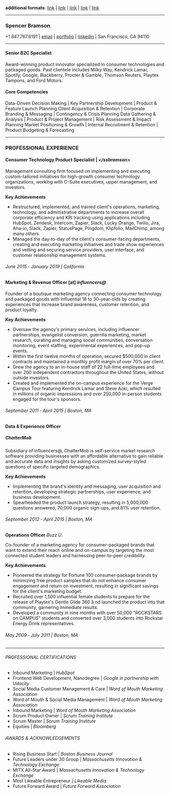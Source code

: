 **additional formats**: [link](#) | [link](#) | [link](#) | [link](#) | [link](#)
***
### Spencer Bramson 
+1 847.767.6191 | [email](iam@ssbramson.com) | [portfolio](https://www.ssbramson.com) | [linkedin](https://www.linkedin.com/in/ssbramson) | San Francisco, CA 94110
***
#### Senior B2C Specialist
Award-winning product innovator specialized in consumer technologies and packaged goods. Past clientele includes Milky Way, Kendrick Lamar, Spotify, Google, Blackberry, Procter & Gamble, Thomson Reuters, Playtex Tampons, and Ford Motors.
#### Core Competencies
Data-Driven Decision Making | Key Partnership Development | Product & Feature Launch Planning
Client Acquisition & Retention | Corporate Branding & Messaging | Contingency & Crisis Planning
Data Gathering & Analysis | Product & Project Management | Risk Assessment & Impact Planning
Market Positioning & Growth | Internal Recruitment & Retention | Product Budgeting & Forecasting
***
### PROFESSIONAL EXPERIENCE

#### Consumer Technology Product Specialist | *&lt;&#47;ssbramson&gt;*

Management consulting firm focused on implementing and executing custom-tailored initiatives for high-growth consumer technology organizations, working with C-Suite executives, upper management, and investors.

**Key Achievements**
* Restructured, implemented, and trained client's operations, marketing, technology, and administrative departments to increase overall corporate efficiency and KPI tracking using applications including HubSpot, Zendesk, Intercom, Zapier, Slack, Lucky Orange, Twilio, Jira, Aha-io, Slack, Zapier, StatusPage, Pingdom, Klipfolio, MailChimp, among many others.
* Managed the day-to-day of the client's consumer-facing departments, creating and executing marketing initiatives and trade show experiences and vetting and securing service providers, user interface, and customer relationship management systems.

###### *June 2015 &dash; January 2019* | *California*

#### Marketing &amp; Revenue Officer [at] *influencers&#64;*

Founder of a boutique marketing agency connecting consumer technology and packaged goods with influential 18 to 30-year-olds by creating experiences that increase brand awareness, customer retention, and product loyalty.

**Key Achievements**
* Oversaw the agency's primary services, including influencer partnerships, evangelist conversion, guerrilla marketing, market research, curating and managing social communities, conversation monitoring, event staffing, experimental experiences, and pop-up events.
* Within the first twelve months of operation, secured $500,000 in client contracts and maintained a monthly profit margin of over 70% per client.
* Grew the agency to an in-house staff of 22 full-time employees and over 200 independent contractors throughout the United States, without outside investors.
* Created and implemented the on-campus experience for the Verge Campus Tour featuring Kendrick Lamar and Steve Aoki, which resulted in millions of organic impressions and over 250,000 in-person students engaged for the tour's sponsors.

###### *September 2011 &dash; April 2015* | *Boston, MA*

#### Data &amp; Experience Officer
##### *ChatterMob*

Subsidiary of influencers@, ChatterMob is self-service market research software providing businesses with an affordable alternative to gain reliable and accurate data and insights by asking customized survey-styled questions of specific targeted demographics.

**Key Achievements**
* Implementing the brand's identity and messaging, user acquisition and retention, developing strategic partnerships, user experience, and business development.
* Spearheaded the product launch strategy, resulting in 5,000,000 questions answered, 70,000 organic sign-ups, and 81% user retention.

###### *September 2012 &dash; April 2015* | *Boston, MA*

**Operations Officer** *Buzz U.*

Co-founder of a marketing agency for consumer-packaged brands that want to extend their reach online and on-campus by targeting the most connected student leaders and harnessing peer-to-peer credibility.

**Key Achievements**
* Pioneered the strategy for Fortune 100 consumer-package brands by minimizing free product samples that do not enhance consumer engagement and return on investment, resulting in significant savings for the client's marketing budget.
* Recruited over 1,500 influential female students to prepare for the release of Playtex's Gentle Glide 360 å nd launched the product into that community, garnering immediate results.
* Developed a community in nine months with over 50,000 "ROCKSTARS on CAMPUS" students and converted over 3,000 students into Rockstar Energy Drink representatives.

###### *May 2009 &dash; July 2011* | *Boston, MA*
***
###### PROFESSIONAL CERTIFICATIONS
* Inbound Marketing | *HubSpot*
* Frontend Web Development, Nanodegree | *Google in partnership with Udacity*
* Social Media Customer Management & Care | *Word of Mouth Marketing Association*
* Word of Mouth & Social Media Management | *Word of Mouth Marketing Association*
* Inbound Marketing | *Word of Mouth Marketing Association*
* Scrum Product Owner | *Scrum Training Institute*
* Scrum Master | *Scrum Training Institute*
* Equities | *Bloomberg*

###### AWARDS & ACKNOWLEDGEMENTS
* Rising Business Start | *Boston Business Journal*
* Future Leaders under 30 Group | *Massachusetts Innovation & Technology Exchange*
* MITX All-Star Award | *Massachusetts Innovation & Technology Exchange*
* Most Likeable Entrepreneur | *Likeable Media*
* Future Forward Award | *Future Forward Association*
